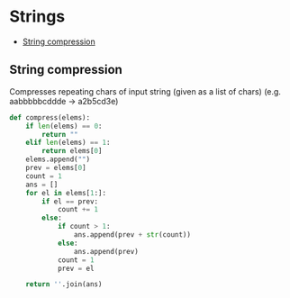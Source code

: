 # Strings

+ [String compression](#string-compression)

## String compression

Compresses repeating chars of input string (given as a list of chars) (e.g. aabbbbbcddde -> a2b5cd3e)

```python
def compress(elems):
    if len(elems) == 0:
        return ""
    elif len(elems) == 1:
        return elems[0]
    elems.append("")
    prev = elems[0]
    count = 1
    ans = []
    for el in elems[1:]:
        if el == prev:
            count += 1
        else:
            if count > 1:
                ans.append(prev + str(count))
            else:
                ans.append(prev)
            count = 1
            prev = el

    return ''.join(ans)
```
